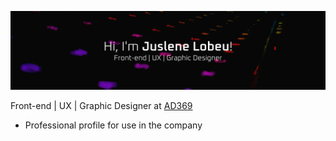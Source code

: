 ![Cover image profile](https://github.com/juslene-ad369/juslene-ad369/blob/main/cover-ju-2.png?raw=true)

Front-end | UX | Graphic Designer at [AD369](www.ad369.com.br)
- Professional profile for use in the company
